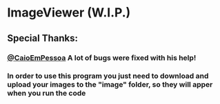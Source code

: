 # ImageViewer (W.I.P.)
## Special Thanks:
### [@CaioEmPessoa](https://github.com/CaioEmPessoa) A lot of bugs were fixed with his help!

### In order to use this program you just need to download and upload your images to the "image" folder, so they will apper when you run the code
